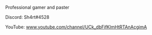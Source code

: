 Professional gamer and paster

Discord: Sh4rt#4528

YouTube: www.youtube.com/channel/UCk_dbFifKlmHtRTAnAcgimA
